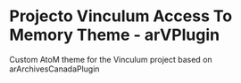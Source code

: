 # Projecto Vinculum Access To Memory Theme - arVPlugin

Custom AtoM theme for the Vinculum project based on arArchivesCanadaPlugin